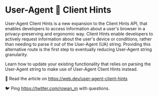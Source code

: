# User-Agent 👀 Client Hints

User-Agent Client Hints is a new expansion to the Client Hints API, that enables
developers to access information about a user's browser in a privacy-preserving
and ergonomic way. Client Hints enable developers to actively request
information about the user's device or conditions, rather than needing to parse
it out of the User-Agent (UA) string. Providing this alternative route is the
first step to eventually reducing User-Agent string granularity.

Learn how to update your existing functionality that relies on parsing the
User-Agent string to make use of User-Agent Client Hints instead.

📖 Read the article on <https://web.dev/user-agent-client-hints>

🐦 Ping <https://twitter.com/rowan_m> with questions.